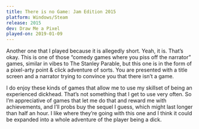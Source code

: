 ```yaml
---
title: There is no Game: Jam Edition 2015
platform: Windows/Steam
release: 2015
dev: Draw Me a Pixel
played-on: 2019-01-09
---
```


Another one that I played because it is allegedly short. Yeah, it is. That’s okay. This is one of those “comedy games where you piss off the narrator” games, similar in vibes to The Stanley Parable, but this one is in the form of a pixel-arty point & click adventure of sorts. You are presented with a title screen and a narrator trying to convince you that there isn’t a game.

I do enjoy these kinds of games that allow me to use my skillset of being an experienced dickhead. That’s not something that I get to use very often. So I’m appreciative of games that let me do that and reward me with achievements, and I’ll probs buy the sequel I guess, which might last longer than half an hour. I like where they’re going with this one and I think it could be expanded into a whole adventure of the player being a dick.

